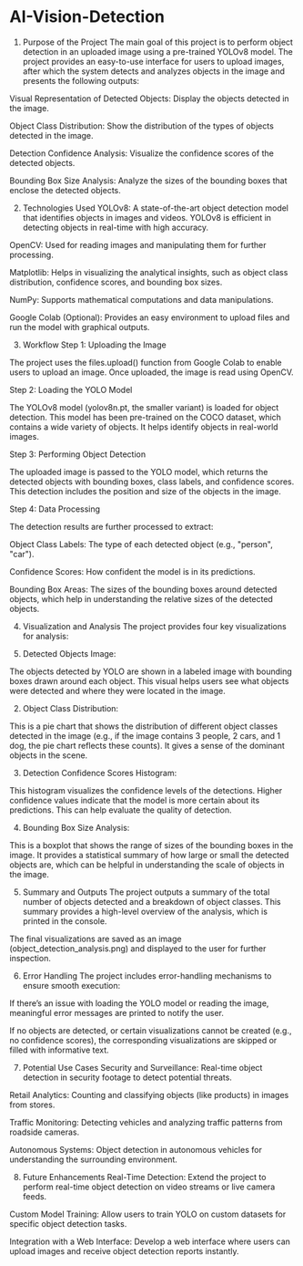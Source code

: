 # AI-Vision-Detection

1. Purpose of the Project
The main goal of this project is to perform object detection in an uploaded image using a pre-trained YOLOv8 model. The project provides an easy-to-use interface for users to upload images, after which the system detects and analyzes objects in the image and presents the following outputs:

Visual Representation of Detected Objects: Display the objects detected in the image.

Object Class Distribution: Show the distribution of the types of objects detected in the image.

Detection Confidence Analysis: Visualize the confidence scores of the detected objects.

Bounding Box Size Analysis: Analyze the sizes of the bounding boxes that enclose the detected objects.

2. Technologies Used
YOLOv8: A state-of-the-art object detection model that identifies objects in images and videos. YOLOv8 is efficient in detecting objects in real-time with high accuracy.

OpenCV: Used for reading images and manipulating them for further processing.

Matplotlib: Helps in visualizing the analytical insights, such as object class distribution, confidence scores, and bounding box sizes.

NumPy: Supports mathematical computations and data manipulations.

Google Colab (Optional): Provides an easy environment to upload files and run the model with graphical outputs.

3. Workflow
Step 1: Uploading the Image

The project uses the files.upload() function from Google Colab to enable users to upload an image. Once uploaded, the image is read using OpenCV.

Step 2: Loading the YOLO Model

The YOLOv8 model (yolov8n.pt, the smaller variant) is loaded for object detection. This model has been pre-trained on the COCO dataset, which contains a wide variety of objects. It helps identify objects in real-world images.

Step 3: Performing Object Detection

The uploaded image is passed to the YOLO model, which returns the detected objects with bounding boxes, class labels, and confidence scores. This detection includes the position and size of the objects in the image.

Step 4: Data Processing

The detection results are further processed to extract:

Object Class Labels: The type of each detected object (e.g., "person", "car").

Confidence Scores: How confident the model is in its predictions.

Bounding Box Areas: The sizes of the bounding boxes around detected objects, which help in understanding the relative sizes of the detected objects.

4. Visualization and Analysis
The project provides four key visualizations for analysis:

1. Detected Objects Image:

The objects detected by YOLO are shown in a labeled image with bounding boxes drawn around each object. This visual helps users see what objects were detected and where they were located in the image.

2. Object Class Distribution:

This is a pie chart that shows the distribution of different object classes detected in the image (e.g., if the image contains 3 people, 2 cars, and 1 dog, the pie chart reflects these counts). It gives a sense of the dominant objects in the scene.

3. Detection Confidence Scores Histogram:

This histogram visualizes the confidence levels of the detections. Higher confidence values indicate that the model is more certain about its predictions. This can help evaluate the quality of detection.

4. Bounding Box Size Analysis:

This is a boxplot that shows the range of sizes of the bounding boxes in the image. It provides a statistical summary of how large or small the detected objects are, which can be helpful in understanding the scale of objects in the image.

5. Summary and Outputs
The project outputs a summary of the total number of objects detected and a breakdown of object classes. This summary provides a high-level overview of the analysis, which is printed in the console.

The final visualizations are saved as an image (object_detection_analysis.png) and displayed to the user for further inspection.

6. Error Handling
The project includes error-handling mechanisms to ensure smooth execution:

If there’s an issue with loading the YOLO model or reading the image, meaningful error messages are printed to notify the user.

If no objects are detected, or certain visualizations cannot be created (e.g., no confidence scores), the corresponding visualizations are skipped or filled with informative text.

7. Potential Use Cases
Security and Surveillance: Real-time object detection in security footage to detect potential threats.

Retail Analytics: Counting and classifying objects (like products) in images from stores.

Traffic Monitoring: Detecting vehicles and analyzing traffic patterns from roadside cameras.

Autonomous Systems: Object detection in autonomous vehicles for understanding the surrounding environment.

8. Future Enhancements
Real-Time Detection: Extend the project to perform real-time object detection on video streams or live camera feeds.

Custom Model Training: Allow users to train YOLO on custom datasets for specific object detection tasks.

Integration with a Web Interface: Develop a web interface where users can upload images and receive object detection reports instantly.
